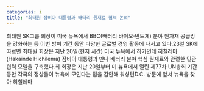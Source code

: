 ```yaml
---
categories: i
title: "최태원 잠비아 대통령과 배터리 원재료 협력 논의"
---
```

최태원 SK그룹 회장이 미국 뉴욕에서 BBC(배터리·바이오·반도체) 분야 원자재 공급망을 강화하는 등 이번 방미 기간 동안 다양한 글로벌 경영 활동에 나서고 있다.23일 SK에 따르면 최태원 회장은 지난 20일(현지 시간) 미국 뉴욕에서 하카인데 히칠레마(Hakainde Hichilema) 잠비아 대통령과 만나 배터리 분야 핵심 원재료와 관련한 민관협력 모델을 구축했다.최 회장은 지난 20일부터 미 뉴욕에서 열린 제77차 UN총회 기간동안 각국의 정상들이 뉴욕에 모인다는 점을 감안해 워싱턴D.C. 방문에 앞서 뉴욕을 찾아 히칠레마